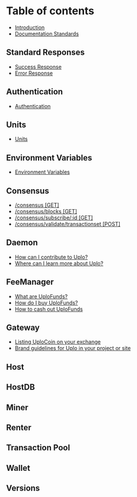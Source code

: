 # Table of contents

* [Introduction](README.md)
* [Documentation Standards](introduction/documentation-standards.md)

## Standard Responses

 * [Success Response](standard-responses/success-response.md)
 * [Error Response](standard-responses/error-response.md)

## Authentication

 * [Authentication](authentication/authentication.md)

## Units

 * [Units](units/units.md)


## Environment Variables

 * [Environment Variables](environment-variables/environment-variables.md)

## Consensus

 * [/consensus [GET]](consensus/consensus-get.md)
 * [/consensus/blocks [GET]](consensus/consensus-blocks-get.md)
 * [/consensus/subscribe/:id [GET]](consensus/consensussubscribe-id-get.md)
 * [/consensus/validate/transactionset [POST]](consensus/consensus-validate-transactionset-post.md)

## Daemon

 * [How can I contribute to Uplo?](contributing/how-can-i-contribute-to-uplo.md)
 * [Where can I learn more about Uplo?](contributing/learn-more.md)

## FeeManager

 * [What are UploFunds?](uplofunds/what-are-uplofunds.md)
 * [How do I buy UploFunds?](uplofunds/how-do-i-buy-uplofunds.md)
 * [How to cash out UploFunds](uplofunds/how-to-cash-out-uplofunds.md)

## Gateway

 * [Listing UploCoin on your exchange](uplo-integrations/listing-uplocoin-on-your-exchange.md)
 * [Brand guidelines for Uplo in your project or site](uplo-integrations/brand-guidelines-for-uplo-in-your-project-or-site.md)

## Host

## HostDB

## Miner

## Renter

## Transaction Pool

## Wallet

## Versions